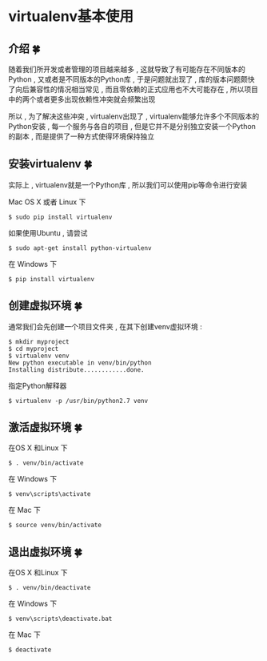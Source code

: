 # virtualenv基本使用










<extoc></extoc>

## 介绍  🍀

随着我们所开发或者管理的项目越来越多 , 这就导致了有可能存在不同版本的Python , 又或者是不同版本的Python库 , 于是问题就出现了 , 库的版本问题颇快了向后兼容性的情况相当常见 , 而且零依赖的正式应用也不大可能存在 , 所以项目中的两个或者更多出现依赖性冲突就会频繁出现

所以 , 为了解决这些冲突 , virtualenv出现了 , virtualenv能够允许多个不同版本的Python安装 , 每一个服务与各自的项目 , 但是它并不是分别独立安装一个Python的副本 , 而是提供了一种方式使得环境保持独立

## 安装virtualenv  🍀

实际上 , virtualenv就是一个Python库 , 所以我们可以使用pip等命令进行安装

Mac OS X 或者 Linux 下

```shell
$ sudo pip install virtualenv
```

如果使用Ubuntu , 请尝试

```shell
$ sudo apt-get install python-virtualenv
```

在 Windows 下

```shell
$ pip install virtualenv
```



## 创建虚拟环境  🍀

通常我们会先创建一个项目文件夹 , 在其下创建venv虚拟环境 :

```shell
$ mkdir myproject
$ cd myproject
$ virtualenv venv
New python executable in venv/bin/python
Installing distribute............done.
```

指定Python解释器

```shell
$ virtualenv -p /usr/bin/python2.7 venv
```

## 激活虚拟环境  🍀

在OS X 和Linux 下

```shell
$ . venv/bin/activate
```

在 Windows 下

```shell
$ venv\scripts\activate
```

在 Mac 下

```shell
$ source venv/bin/activate
```


## 退出虚拟环境  🍀

在OS X 和Linux 下

```shell
$ . venv/bin/deactivate
```

在 Windows 下

```shell
$ venv\scripts\deactivate.bat
```

在 Mac 下

```shell
$ deactivate
```

